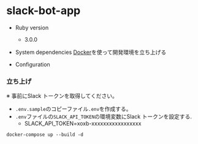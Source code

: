 # slack-bot-app
- Ruby version
  - 3.0.0

- System dependencies
  [Docker](https://docs.docker.com/docker-for-mac/install/)を使って開発環境を立ち上げる

- Configuration

### 立ち上げ

※ 事前にSlack トークンを取得してください。

- `.env.sample`のコピーファイル`.env`を作成する。
- `.env`ファイルの`SLACK_API_TOKEN`の環境変数にSlack トークンを設定する.
  - SLACK_API_TOKEN=xoxb-xxxxxxxxxxxxxxxxx

```
docker-compose up --build -d
```
